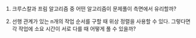 1. 크루스칼과 프림 알고리즘 중 어떤 알고리즘이 문제풀이 측면에서 유리할까?

2. 선행 관계가 있는 n개의 작업 순서를 구할 때 위상 정렬을 사용할 수 있다. 그렇다면 각 작업에 소요 시간이 서로 다를 때 어떻게 풀 수 있을까?
